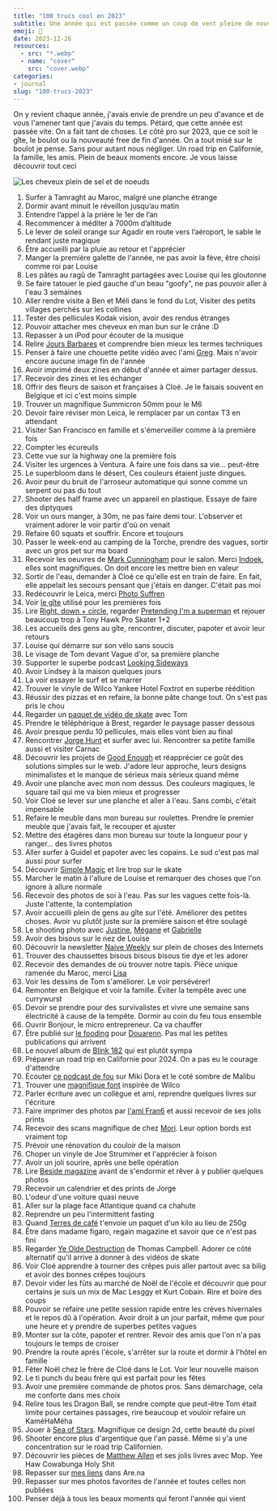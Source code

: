 ```yaml
---
title: "100 trucs cool en 2023"
subtitle: Une année qui est passée comme un coup de vent pleine de nouveautés
emoji: 💯
date: 2023-12-26
resources:
  - src: "*.webp"
  - name: "cover"
    src: "cover.webp"
categories:
- journal
slug: "100-trucs-2023"
---
```


On y revient chaque année, j'avais envie de prendre un peu d'avance et de vous l'amener tant que j'avais du temps. Pétard, que cette année est passée vite. On a fait tant de choses. Le côté pro sur 2023, que ce soit le gîte, le boulot ou la nouveauté free de fin d'année. On a tout misé sur le boulot je pense. Sans pour autant nous négliger. Un road trip en Californie, la famille, les amis. Plein de beaux moments encore. 
Je vous laisse découvrir tout ceci

![Les cheveux plein de sel et de noeuds](cover "Photo prise par Grégory Mignard")

1. Surfer à Tamraght au Maroc, malgré une planche étrange
2. Dormir avant minuit le réveillon jusqu’au matin
3. Entendre l’appel à la prière le 1er de l’an 
4. Recommencer à méditer à 7000m d’altitude
5. Le lever de soleil orange sur Agadir en route vers l’aéroport, le sable le rendant juste magique
6. Être accueilli par la pluie au retour et l'apprécier
7. Manger la première galette de l'année, ne pas avoir la fève, être choisi comme roi par Louise
8. Les pâtes au ragû de Tamraght partagées avec Louise qui les gloutonne
9. Se faire tatouer le pied gauche d'un beau "goofy", ne pas pouvoir aller à l'eau 3 semaines
10. Aller rendre visite à Ben et Méli dans le fond du Lot, Visiter des petits villages perchés sur les collines
11. Tester des pellicules Kodak vision, avoir des rendus étranges
12. Pouvoir attacher mes cheveux en man bun sur le crâne :D
13. Repasser à un iPod pour écouter de la musique
14. Relire [Jours Barbares](https://www.babelio.com/livres/Finnegan-Jours-barbares/927362) et comprendre bien mieux les termes techniques
15. Penser à faire une chouette petite vidéo avec l'ami [Greg](https://gregorymignard.com). Mais n'avoir encore aucune image fin de l'année
16. Avoir imprimé deux zines en début d'année et aimer partager dessus.
17. Recevoir des zines et les échanger
18. Offrir des fleurs de saison et françaises à Cloé. Je le faisais souvent en Belgique et ici c'est moins simple
19. Trouver un magnifique Summicron 50mm pour le M6
20. Devoir faire réviser mon Leica, le remplacer par un contax T3 en attendant
21. Visiter San Francisco en famille et s'émerveiller comme à la première fois
22. Compter les écureuils
23. Cette vue sur la highway one la première fois
24. Visiter les urgences à Ventura. A faire une fois dans sa vie... peut-être
25. Le superbloom dans le désert, Ces couleurs étaient juste dingues.
26. Avoir peur du bruit de l'arroseur automatique qui sonne comme un serpent ou pas du tout
27. Shooter des half frame avec un appareil en plastique. Essaye de faire des diptyques
28. Voir un ours manger, à 30m, ne pas faire demi tour. L'observer et vraiment adorer le voir partir d'où on venait
29. Refaire 60 squats et souffrir. Encore et toujours
30. Passer le week-end au camping de la Torche, prendre des vagues, sortir avec un gros pet sur ma board
31. Recevoir les oeuvres de [Mark Cunningham](https://www.instagram.com/kkandmc/) pour le salon. Merci [Indoek](https://indoek.com), elles sont magnifiques. On doit encore les mettre bien en valeur
32. Sortir de l'eau, demander à Cloé ce qu'elle est en train de faire. En fait, elle appelait les secours pensant que j'étais en danger. C'était pas moi
33. Redécouvrir le Leica, merci [Photo Suffren](https://photosuffren.com)
34. Voir [le gîte](https://douarenn.fr) utilisé pour les premières fois
35. Lire [Right, down + circle](https://ecwpress.com/products/tony-hawk-pop-classic), regarder [Pretending I'm a superman](http://thpsfilm.com) et rejouer beaucoup trop à Tony Hawk Pro Skater 1+2
36. Les accueils des gens au gîte, rencontrer, discuter, papoter et avoir leur retours
37. Louise qui démarre sur son vélo sans soucis
38. Le visage de Tom devant Vague d'or, sa première planche
39. Supporter le superbe podcast [Looking Sideways](https://lookingsideways.substack.com)
40. Avoir Lindsey à la maison quelques jours
41. La voir essayer le surf et se marrer 
42. Trouver le vinyle de Wilco Yankee Hotel Foxtrot en superbe réédition
43. Réussir des pizzas et en refaire, la bonne pâte change tout. On s'est pas pris le chou
44. Regarder un [paquet de vidéo de skate](https://sander.are.na/bonjour-yannick/skateboarding-still-not-a-crime) avec Tom
45. Prendre le téléphérique à Brest, regarder le paysage passer dessous
46. Avoir presque perdu 10 pellicules, mais elles vont bien au final
47. Rencontrer [Jorge Hunt](https://instagram.com/jorge_hunt/) et surfer avec lui. Rencontrer sa petite famille aussi et visiter Carnac
48. Découvrir les projets de [Good Enough](https://goodenough.us) et réapprécier ce goût des solutions simples sur le web. J'adore leur approche, leurs designs minimalistes et le manque de sérieux mais sérieux quand même
49. Avoir une planche avec mon nom dessus. Des couleurs magiques, le square tail qui me va bien mieux et progresser
50. Voir Cloé se lever sur une planche et aller à l'eau. Sans combi, c'était impensable
51. Refaire le meuble dans mon bureau sur roulettes. Prendre le premier meuble que j'avais fait, le recouper et ajuster
52. Mettre des étagères dans mon bureau sur toute la longueur pour y ranger... des livres photos
53. Aller surfer à Guidel et papoter avec les copains. Le sud c'est pas mal aussi pour surfer
54. Découvrir [Simple Magic](https://simplemagic.substack.com) et lire trop sur le skate
55. Marcher le matin à l'allure de Louise et remarquer des choses que l'on ignore à allure normale
56. Recevoir des photos de soi à l'eau. Pas sur les vagues cette fois-là. Juste l'attente, la contemplation
57. Avoir accueilli plein de gens au gîte sur l'été. Améliorer des petites choses. Avoir vu plutôt juste sur la première saison et être soulagé
58. Le shooting photo avec [Justine](https://instagram.com/studiopayol/), [Mégane](https://www.instagram.com/m.lagence_/) et [Gabrielle](https://www.instagram.com/gabrielle_aguilo/)
59. Avoir des bisous sur le nez de Louise
60. Découvrir la newsletter [Naive Weekly](https://www.naiveweekly.com/) sur plein de choses des Internets
61. Trouver des chaussettes bisous bisous bisous tie dye et les adorer
62. Recevoir des demandes de où trouver notre tapis. Pièce unique ramenée du Maroc, merci [Lisa](https://www.instagram.com/lisaburkeinteriorslondon/)
63. Voir les dessins de Tom s'améliorer. Le voir persévérer!
64. Remonter en Belgique et voir la famille. Éviter la tempête avec une currywurst
65. Devoir se prendre pour des survivalistes et vivre une semaine sans électricité à cause de la tempête. Dormir au coin du feu tous ensemble
66. Ouvrir Bonjour, le micro entrepreneur. Ca va chauffer
67. Être publié sur [le fooding](https://lefooding.com/hotels/douarenn) pour [Douarenn](https://douarenn.fr). Pas mal les petites publications qui arrivent
68. Le nouvel album de [Blink 182](https://www.youtube.com/watch?v=LUEYNuVeA9Y) qui est plutôt sympa
69. Préparer un road trip en Californie pour 2024. On a pas eu le courage d'attendre
70. Écouter [ce podcast de fou](https://www.pushkin.fm/podcasts/lost-hills/lost-hills-season-3-the-dark-prince) sur Miki Dora et le coté sombre de Malibu
71. Trouver une [magnifique font](https://simplebits.shop/products/wilco-loft-sans) inspirée de Wilco
72. Parler écriture avec un collègue et ami, reprendre quelques livres sur l'écriture
73. Faire imprimer des photos par [l'ami Fran6](https://www.francischouquet.com/shop) et aussi recevoir de ses jolis prints
74. Recevoir des scans magnifique de chez [Mori](http://morifilmlab.com). Leur option bords est vraiment top
75. Prévoir une rénovation du couloir de la maison
76. Choper un vinyle de Joe Strummer et l'apprécier à foison
77. Avoir un joli sourire, après une belle opération
78. Lire [Beside magazine](https://beside.media) avant de s'endormir et rêver à y publier quelques photos
79. Recevoir un calendrier et des prints de Jorge
80. L'odeur d'une voiture quasi neuve
81. Aller sur la plage face Atlantique quand ca chahute
82. Reprendre un peu l'intermittent fasting
83. Quand [Terres de café](https://terresdecafe.com) t'envoie un paquet d'un kilo au lieu de 250g
84. Être dans madame figaro, regain magazine et savoir que ce n'est pas fini
85. Regarder [Ye Olde Destruction](https://vimeo.com/341250403) de Thomas Campbell. Adorer ce côté alternatif qu'il arrive à donner à des vidéos de skate
86. Voir Cloé apprendre à tourner des crêpes puis aller partout avec sa bilig et avoir des bonnes crêpes toujours
87. Devoir vider les fûts au marché de Noël de l'école et découvrir que pour certains je suis un mix de Mac Lesggy et Kurt Cobain. Rire et boire des coups
88. Pouvoir se refaire une petite session rapide entre les crèves hivernales et le repos dû à l'opération. Avoir droit à un jour parfait, même que pour une heure et y prendre de superbes petites vagues
89. Monter sur la côte, papoter et rentrer. Revoir des amis que l'on n'a pas toujours le temps de croiser
90. Prendre la route après l'école, s'arrêter sur la route et dormir à l'hôtel en famille
91. Fêter Noël chez le frère de Cloé dans le Lot. Voir leur nouvelle maison
92. Le ti punch du beau frère qui est parfait pour les fêtes
93. Avoir une première commande de photos pros. Sans démarchage, cela me conforte dans mes choix
94. Relire tous les Dragon Ball, se rendre compte que peut-être Tom était limite pour certaines passages, rire beaucoup et vouloir refaire un KaméHaMéha 
95. Jouer à [Sea of Stars](https://seaofstarsgame.co). Magnifique ce design 2d, cette beauté du pixel
96. Shooter encore plus d'argentique que l'an passé. Même si y'a une concentration sur le road trip Californien.
97. Découvrir les pièces de [Matthew Allen](https://www.instagram.com/mattallen_art/) et ses jolis livres avec Mop. Yee Haw Cowabunga Holy Shit
98. Repasser sur [mes liens](https://sander.are.na/bonjour-yannick/liked-4erxbippzl8) dans Are.na
99. Repasser sur mes photos favorites de l'année et toutes celles non publiées
100. Penser déjà à tous les beaux moments qui feront l'année qui vient

